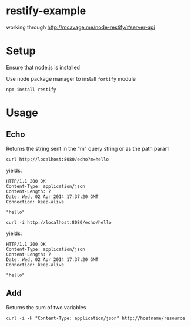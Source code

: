 restify-example
===============

working through http://mcavage.me/node-restify/#server-api


Setup
=====
Ensure that node.js is installed

Use node package manager to install `fortify` module
```
npm install restify
```

Usage
=====
Echo
----
Returns the string sent in the "m" query string or as the path param

```
curl http://localhost:8080/echo?m=hello
```
yields:
```
HTTP/1.1 200 OK
Content-Type: application/json
Content-Length: 7
Date: Wed, 02 Apr 2014 17:37:20 GMT
Connection: keep-alive

"hello"
```

```
curl -i http://localhost:8080/echo/hello
```
yields: 
```
HTTP/1.1 200 OK
Content-Type: application/json
Content-Length: 7
Date: Wed, 02 Apr 2014 17:37:20 GMT
Connection: keep-alive

"hello"
```

Add
---
Returns the sum of two variables

```
curl -i -H "Content-Type: application/json" http://hostname/resource
```
